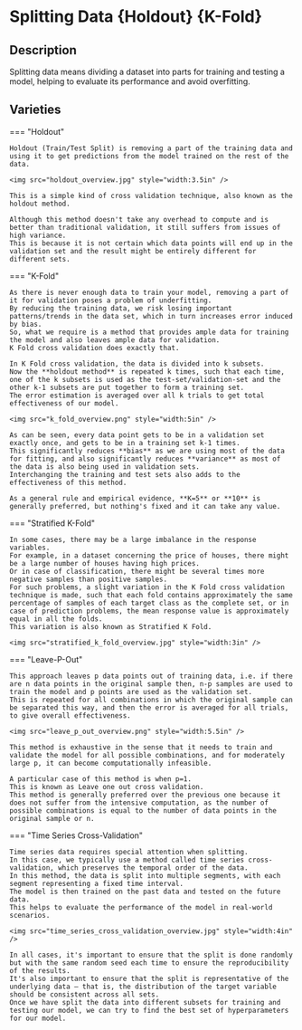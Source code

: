 # Splitting Data {Holdout} {K-Fold}

## Description

Splitting data means dividing a dataset into parts for training and testing a model, helping to evaluate its performance and avoid overfitting.

## Varieties

=== "Holdout"

    Holdout (Train/Test Split) is removing a part of the training data and using it to get predictions from the model trained on the rest of the data.

    <img src="holdout_overview.jpg" style="width:3.5in" />

    This is a simple kind of cross validation technique, also known as the holdout method.

    Although this method doesn't take any overhead to compute and is better than traditional validation, it still suffers from issues of high variance.
    This is because it is not certain which data points will end up in the validation set and the result might be entirely different for different sets.

=== "K-Fold"

    As there is never enough data to train your model, removing a part of it for validation poses a problem of underfitting.
    By reducing the training data, we risk losing important patterns/trends in the data set, which in turn increases error induced by bias.
    So, what we require is a method that provides ample data for training the model and also leaves ample data for validation.
    K Fold cross validation does exactly that.

    In K Fold cross validation, the data is divided into k subsets.
    Now the **holdout method** is repeated k times, such that each time, one of the k subsets is used as the test-set/validation-set and the other k-1 subsets are put together to form a training set.
    The error estimation is averaged over all k trials to get total effectiveness of our model.

    <img src="k_fold_overview.png" style="width:5in" />

    As can be seen, every data point gets to be in a validation set exactly once, and gets to be in a training set k-1 times.
    This significantly reduces **bias** as we are using most of the data for fitting, and also significantly reduces **variance** as most of the data is also being used in validation sets.
    Interchanging the training and test sets also adds to the effectiveness of this method.

    As a general rule and empirical evidence, **K=5** or **10** is generally preferred, but nothing's fixed and it can take any value.

=== "Stratified K-Fold"

    In some cases, there may be a large imbalance in the response variables.
    For example, in a dataset concerning the price of houses, there might be a large number of houses having high prices.
    Or in case of classification, there might be several times more negative samples than positive samples.
    For such problems, a slight variation in the K Fold cross validation technique is made, such that each fold contains approximately the same percentage of samples of each target class as the complete set, or in case of prediction problems, the mean response value is approximately equal in all the folds.
    This variation is also known as Stratified K Fold.

    <img src="stratified_k_fold_overview.jpg" style="width:3in" />

=== "Leave-P-Out"

    This approach leaves p data points out of training data, i.e. if there are n data points in the original sample then, n-p samples are used to train the model and p points are used as the validation set.
    This is repeated for all combinations in which the original sample can be separated this way, and then the error is averaged for all trials, to give overall effectiveness.

    <img src="leave_p_out_overview.png" style="width:5.5in" />

    This method is exhaustive in the sense that it needs to train and validate the model for all possible combinations, and for moderately large p, it can become computationally infeasible.

    A particular case of this method is when p=1.
    This is known as Leave one out cross validation.
    This method is generally preferred over the previous one because it does not suffer from the intensive computation, as the number of possible combinations is equal to the number of data points in the original sample or n.

=== "Time Series Cross-Validation"

    Time series data requires special attention when splitting.
    In this case, we typically use a method called time series cross-validation, which preserves the temporal order of the data.
    In this method, the data is split into multiple segments, with each segment representing a fixed time interval.
    The model is then trained on the past data and tested on the future data.
    This helps to evaluate the performance of the model in real-world scenarios.

    <img src="time_series_cross_validation_overview.jpg" style="width:4in" />

    In all cases, it's important to ensure that the split is done randomly but with the same random seed each time to ensure the reproducibility of the results.
    It's also important to ensure that the split is representative of the underlying data – that is, the distribution of the target variable should be consistent across all sets.
    Once we have split the data into different subsets for training and testing our model, we can try to find the best set of hyperparameters for our model.
